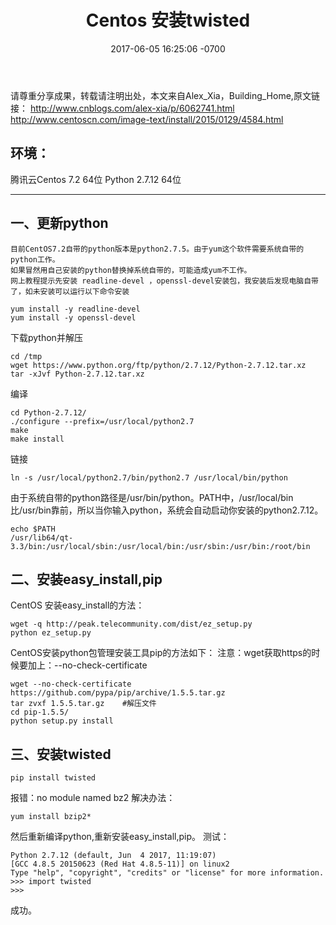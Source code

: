 ﻿---
layout: post
title: "Centos 安装twisted"
date: 2017-06-05 16:25:06 -0700
key: 20170605
tags:
- CentOS
- twisted

---

请尊重分享成果，转载请注明出处，本文来自Alex_Xia，Building_Home,原文链接：
	http://www.cnblogs.com/alex-xia/p/6062741.html
	http://www.centoscn.com/image-text/install/2015/0129/4584.html

环境：
---
腾讯云Centos 7.2 64位
Python 2.7.12 64位

----------

一、更新python
----------
	目前CentOS7.2自带的python版本是python2.7.5。由于yum这个软件需要系统自带的python工作。
	如果冒然用自己安装的python替换掉系统自带的，可能造成yum不工作。
	网上教程提示先安装 readline-devel ，openssl-devel安装包，我安装后发现电脑自带了，如未安装可以运行以下命令安装
	
```
yum install -y readline-devel
yum install -y openssl-devel
```
下载python并解压

```
cd /tmp
wget https://www.python.org/ftp/python/2.7.12/Python-2.7.12.tar.xz
tar -xJvf Python-2.7.12.tar.xz
```
编译

```
cd Python-2.7.12/
./configure --prefix=/usr/local/python2.7
make
make install
```
链接

```
ln -s /usr/local/python2.7/bin/python2.7 /usr/local/bin/python
```
由于系统自带的python路径是/usr/bin/python。PATH中，/usr/local/bin比/usr/bin靠前，所以当你输入python，系统会自动启动你安装的python2.7.12。

```
echo $PATH
/usr/lib64/qt-3.3/bin:/usr/local/sbin:/usr/local/bin:/usr/sbin:/usr/bin:/root/bin
```

二、安装easy_install,pip
--------------------

CentOS 安装easy_install的方法：
	

```
wget -q http://peak.telecommunity.com/dist/ez_setup.py
python ez_setup.py
```
CentOS安装python包管理安装工具pip的方法如下：
注意：wget获取https的时候要加上：--no-check-certificate
```
wget --no-check-certificate https://github.com/pypa/pip/archive/1.5.5.tar.gz
tar zvxf 1.5.5.tar.gz    #解压文件
cd pip-1.5.5/
python setup.py install
```

三、安装twisted
-----------

```
pip install twisted 
```
报错：no module named bz2
解决办法：
	

```
yum install bzip2*
```
然后重新编译python,重新安装easy_install,pip。
测试：
```
Python 2.7.12 (default, Jun  4 2017, 11:19:07)
[GCC 4.8.5 20150623 (Red Hat 4.8.5-11)] on linux2
Type "help", "copyright", "credits" or "license" for more information.
>>> import twisted
>>>

```
成功。
